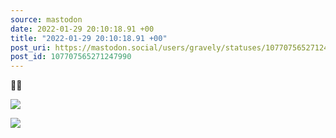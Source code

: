 ```yaml
---
source: mastodon
date: 2022-01-29 20:10:18.91 +00
title: "2022-01-29 20:10:18.91 +00"
post_uri: https://mastodon.social/users/gravely/statuses/107707565271247990
post_id: 107707565271247990
---
```

💪🏼


![](/images/107707565045564219.jpg)

![](/images/107707565201550864.jpg)

